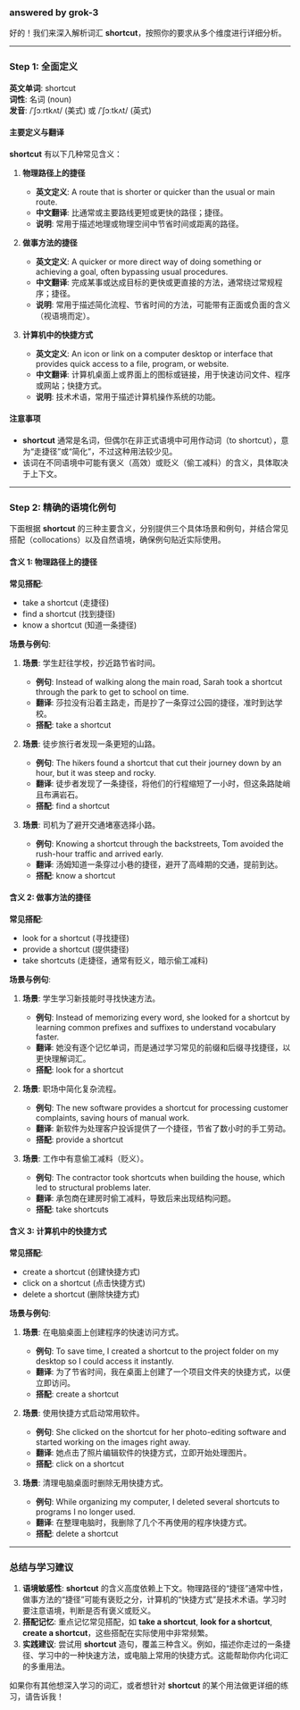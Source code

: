 ### answered by grok-3
好的！我们来深入解析词汇 **shortcut**，按照你的要求从多个维度进行详细分析。

---

### Step 1: 全面定义

**英文单词**: shortcut  
**词性**: 名词 (noun)  
**发音**: /ˈʃɔːrtkʌt/ (美式) 或 /ˈʃɔːtkʌt/ (英式)

#### 主要定义与翻译
**shortcut** 有以下几种常见含义：

1. **物理路径上的捷径**  
   - **英文定义**: A route that is shorter or quicker than the usual or main route.  
   - **中文翻译**: 比通常或主要路线更短或更快的路径；捷径。  
   - **说明**: 常用于描述地理或物理空间中节省时间或距离的路径。

2. **做事方法的捷径**  
   - **英文定义**: A quicker or more direct way of doing something or achieving a goal, often bypassing usual procedures.  
   - **中文翻译**: 完成某事或达成目标的更快或更直接的方法，通常绕过常规程序；捷径。  
   - **说明**: 常用于描述简化流程、节省时间的方法，可能带有正面或负面的含义（视语境而定）。

3. **计算机中的快捷方式**  
   - **英文定义**: An icon or link on a computer desktop or interface that provides quick access to a file, program, or website.  
   - **中文翻译**: 计算机桌面上或界面上的图标或链接，用于快速访问文件、程序或网站；快捷方式。  
   - **说明**: 技术术语，常用于描述计算机操作系统的功能。

#### 注意事项
- **shortcut** 通常是名词，但偶尔在非正式语境中可用作动词（to shortcut），意为“走捷径”或“简化”，不过这种用法较少见。
- 该词在不同语境中可能有褒义（高效）或贬义（偷工减料）的含义，具体取决于上下文。

---

### Step 2: 精确的语境化例句

下面根据 **shortcut** 的三种主要含义，分别提供三个具体场景和例句，并结合常见搭配（collocations）以及自然语境，确保例句贴近实际使用。

#### 含义 1: 物理路径上的捷径
**常见搭配**:  
- take a shortcut (走捷径)  
- find a shortcut (找到捷径)  
- know a shortcut (知道一条捷径)  

**场景与例句**:

1. **场景**: 学生赶往学校，抄近路节省时间。  
   - **例句**: Instead of walking along the main road, Sarah took a shortcut through the park to get to school on time.  
   - **翻译**: 莎拉没有沿着主路走，而是抄了一条穿过公园的捷径，准时到达学校。  
   - **搭配**: take a shortcut  

2. **场景**: 徒步旅行者发现一条更短的山路。  
   - **例句**: The hikers found a shortcut that cut their journey down by an hour, but it was steep and rocky.  
   - **翻译**: 徒步者发现了一条捷径，将他们的行程缩短了一小时，但这条路陡峭且布满岩石。  
   - **搭配**: find a shortcut  

3. **场景**: 司机为了避开交通堵塞选择小路。  
   - **例句**: Knowing a shortcut through the backstreets, Tom avoided the rush-hour traffic and arrived early.  
   - **翻译**: 汤姆知道一条穿过小巷的捷径，避开了高峰期的交通，提前到达。  
   - **搭配**: know a shortcut  

#### 含义 2: 做事方法的捷径
**常见搭配**:  
- look for a shortcut (寻找捷径)  
- provide a shortcut (提供捷径)  
- take shortcuts (走捷径，通常有贬义，暗示偷工减料)  

**场景与例句**:

1. **场景**: 学生学习新技能时寻找快速方法。  
   - **例句**: Instead of memorizing every word, she looked for a shortcut by learning common prefixes and suffixes to understand vocabulary faster.  
   - **翻译**: 她没有逐个记忆单词，而是通过学习常见的前缀和后缀寻找捷径，以更快理解词汇。  
   - **搭配**: look for a shortcut  

2. **场景**: 职场中简化复杂流程。  
   - **例句**: The new software provides a shortcut for processing customer complaints, saving hours of manual work.  
   - **翻译**: 新软件为处理客户投诉提供了一个捷径，节省了数小时的手工劳动。  
   - **搭配**: provide a shortcut  

3. **场景**: 工作中有意偷工减料（贬义）。  
   - **例句**: The contractor took shortcuts when building the house, which led to structural problems later.  
   - **翻译**: 承包商在建房时偷工减料，导致后来出现结构问题。  
   - **搭配**: take shortcuts  

#### 含义 3: 计算机中的快捷方式
**常见搭配**:  
- create a shortcut (创建快捷方式)  
- click on a shortcut (点击快捷方式)  
- delete a shortcut (删除快捷方式)  

**场景与例句**:

1. **场景**: 在电脑桌面上创建程序的快速访问方式。  
   - **例句**: To save time, I created a shortcut to the project folder on my desktop so I could access it instantly.  
   - **翻译**: 为了节省时间，我在桌面上创建了一个项目文件夹的快捷方式，以便立即访问。  
   - **搭配**: create a shortcut  

2. **场景**: 使用快捷方式启动常用软件。  
   - **例句**: She clicked on the shortcut for her photo-editing software and started working on the images right away.  
   - **翻译**: 她点击了照片编辑软件的快捷方式，立即开始处理图片。  
   - **搭配**: click on a shortcut  

3. **场景**: 清理电脑桌面时删除无用快捷方式。  
   - **例句**: While organizing my computer, I deleted several shortcuts to programs I no longer used.  
   - **翻译**: 在整理电脑时，我删除了几个不再使用的程序快捷方式。  
   - **搭配**: delete a shortcut  

---

### 总结与学习建议
1. **语境敏感性**: **shortcut** 的含义高度依赖上下文。物理路径的“捷径”通常中性，做事方法的“捷径”可能有褒贬之分，计算机的“快捷方式”是技术术语。学习时要注意语境，判断是否有褒义或贬义。
2. **搭配记忆**: 重点记忆常见搭配，如 **take a shortcut**, **look for a shortcut**, **create a shortcut**，这些搭配在实际使用中非常频繁。
3. **实践建议**: 尝试用 **shortcut** 造句，覆盖三种含义。例如，描述你走过的一条捷径、学习中的一种快速方法，或电脑上常用的快捷方式。这能帮助你内化词汇的多重用法。

如果你有其他想深入学习的词汇，或者想针对 **shortcut** 的某个用法做更详细的练习，请告诉我！